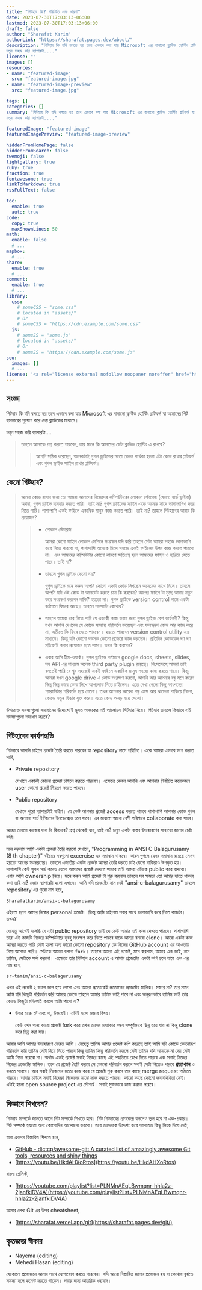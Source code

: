 ```yaml
---
title: "গিটহাব কি? পরিচিতি এবং ধারণা"
date: 2023-07-30T17:03:13+06:00
lastmod: 2023-07-30T17:03:13+06:00
draft: false
author: "Sharafat Karim"
authorLink: "https://sharafat.pages.dev/about/"
description: "গিটহাব কি যদি বলতে হয় তবে এভাবে বলা যায় Microsoft এর বানানো ক্লাউড হোস্টিং প্লাটফর্ম যা আমাদের গিট ব্যবহারের সুযোগ করে দেয় ক্লাউডের মাধ্যমে।
চলুন সহজ করি ব্যাপারটা...."
license: ""
images: []
resources:
- name: "featured-image"
  src: "featured-image.jpg"
- name: "featured-image-preview"
  src: "featured-image.jpg"

tags: []
categories: []
summary: "গিটহাব কি যদি বলতে হয় তবে এভাবে বলা যায় Microsoft এর বানানো ক্লাউড হোস্টিং প্লাটফর্ম যা আমাদের গিট ব্যবহারের সুযোগ করে দেয় ক্লাউডের মাধ্যমে।
চলুন সহজ করি ব্যাপারটা...."

featuredImage: "featured-image"
featuredImagePreview: "featured-image-preview"

hiddenFromHomePage: false
hiddenFromSearch: false
twemoji: false
lightgallery: true
ruby: true
fraction: true
fontawesome: true
linkToMarkdown: true
rssFullText: false

toc:
  enable: true
  auto: true
code:
  copy: true
  maxShownLines: 50
math:
  enable: false
  # ...
mapbox:
  # ...
share:
  enable: true
  # ...
comment:
  enable: true
  # ...
library:
  css:
    # someCSS = "some.css"
    # located in "assets/"
    # Or
    # someCSS = "https://cdn.example.com/some.css"
  js:
    # someJS = "some.js"
    # located in "assets/"
    # Or
    # someJS = "https://cdn.example.com/some.js"
seo:
  images: []
  # ...
license: '<a rel="license external nofollow noopener noreffer" href="https://creativecommons.org/licenses/by-nc/4.0/" target="_blank">CC BY-NC 4.0</a>'
---
```


## সংজ্ঞা

গিটহাব কি যদি বলতে হয় তবে এভাবে বলা যায় Microsoft এর বানানো ক্লাউড হোস্টিং প্লাটফর্ম যা আমাদের গিট ব্যবহারের সুযোগ করে দেয় ক্লাউডের মাধ্যমে।

চলুন সহজ করি ব্যাপারটা....

> তাহলে আমাকে প্রশ্ন করতে পারবেন, তার মানে কি আমাদের ডেটা ক্লাউড হোস্টিং এ রাখবে?
> 
> > আপনি সঠিক ধরেছেন, অনেকটাই গুগল ড্রাইভের মতো কেবল পার্থক্য হলো এটা কোড রাখার প্লাটফর্ম এবং গুগল ড্রাইভ ফাইল রাখার প্লাটফর্ম।


## কেনো গিটহাব?

> আমরা কোড রাখার জন্য তো আমরা আমাদের নিজেদের কম্পিউটারের লোকাল স্টোরেজ (যেমন: হার্ড ড্রাইভ) অথবা, গুগল ড্রাইভ ব্যবহার করতে পারি। তাই না? গুগল ড্রাইভের ফাইল একে অন্যের সাথে ভাগাভাগিও করে নিতে পারি। পাশাপাশি একই ফাইলে একাধিক মানুষ কাজ করতে পারি। তাই না? তাহলে গিটহাবের আবার কি প্রয়োজন?
> 
> > - লোকাল স্টোরেজ
> >     
> >     আমরা কেনো ফাইল লোকাল মেশিনে সংরক্ষন যদি করি তাহলে সেটা আমরা সহজে ভাগাভাগি করে নিতে পারবো না, পাশাপাশি অনেকে মিলে সহজে একই ফাইলের উপর কাজ করতে পারবো না। এবং আমাদের কম্পিউটার কোনো কারণে ক্ষতিগ্রস্থ হলে আমাদের ফাইল ও হারিয়ে যেতে পারে। তাই না?
> >     
> > - তাহলে গুগল ড্রাইভ কেনো নয়?
> >     
> >     গুগুল ড্রাইভে মনে করুন আপনি কোনো একটা কোড লিখছেন অনেকের সাথে মিলে। তাহলে আপনি যদি ওই কোড টা আপডেট করতে চান কি করবেন? আগের ফাইল টা মুছে আবার নতুন করে সংরক্ষণ করবেন নাকি? হয়তো না। গুগল ড্রাইভে version control নামে একটা বর্তমানে ফিচার আছে। তাহলে সমস্যাটা কোথায়?
> >     
> > - তাহলে আমরা ধরে নিতে পারি যে একাকী কাজ করার জন্য গুগল ড্রাইভ বেশ কার্যকরী? কিন্তু যখন আপনি দেখবেন যে কোডে সামান্য পরিবর্তন করেছেন এবং ফলস্বরূপ কোড আর কাজ করে না, অতীতে কি ফিরে যেতে পারবেন। হয়তো পারবেন version control utility এর মাধ্যমে। কিন্তু যদি কোনো বড়সড় কোনো প্রজেক্টে কাজ করছেন। প্রতিদিন কোডবেজ ঘণ ঘণ মডিফাই করার প্রয়োজন হতে পারে। তখন কি করবেন?
> >     
> > - এবার আসি টীম-ওয়ার্ক। গুগল ড্রাইভে বর্তমানে google docs, sheets, slides, সহ API এর মাধ্যমে অনেক third party plugin রয়েছে। নি:সন্দেহে আমরা তাই বলতেই পারি যে খুব সহজেই একই ফাইলে একাধিক মানুষ সহজে কাজ করতে পারে। কিন্তু আমরা যখন google drive এ কোড সংরক্ষণ করবো, আপনি আর আপনার বন্ধু মনে করেন ভিন্ন ভিন্ন ভাবে কোড লিখে আপলোড দিতে চাইলেন। এতে দেখা গেলো কিছু ফাংশনের প্যারামিটার পরিবর্তন হয়ে গেলো। তখন আপনার আরেক বন্ধু এসে আর ঝামেলা পাকিয়ে নিলো, কোডে নতুন ফিচার যুক্ত করে। এতে কোড অনড় হয়ে গেলো।
> >     

উপরোক্ত সমস্যাগুলো সমাধানের উদ্যেশ্যেই মূলত আজকের এই আলোচনা গিটহার নিয়ে। গিটহাব তাহলে কিভাবে এই সমস্যাগুলো সমাধান করবে?

## গিটহাবের কার্যপদ্ধতি

গিটহাবে আপনি চাইলে প্রজেক্ট তৈরি করতে পারবেন যা repository নামে পরিচিত। একে আমরা এভাবে ভাগ করতে পারি,

- Private repository
    
    সেখানে একাকী কোনো প্রজেক্ট চাইলে করতে পারবেন। এক্ষেত্রে কেবল আপনি এবং আপনার নির্বাচিত কয়েকজন user কোনো প্রজেক্ট নিয়ন্ত্রণ করতে পারবে।
    
- Public repository
    
    যেখানে পুরো ব্যাপারটাই স্বাধীণ। যে কেউ আপনার প্রজেক্ট access করতে পারবে পাশাপাশি আপনার কোড গুগল বা অন্যান্য সার্চ ইন্জিনের ইনডেক্সেও চলে যাবে। এর মাধ্যমে আরো বেশী পরিশানে collaborate করা সম্ভব।
    

আচ্ছা তাহলে কাজের ধারা টা কিভাবে? প্রশ্ন থেকেই যায়, তাই না? চলুন একটা বাস্তব উদাহারণের সাহায্যে জানার চেষ্টা করি।

মনে করলাম আমি একটা প্রজেক্ট তৈরি করবো যেখানে, "Programming in ANSI C Balagurusamy (8 th chapter)" বইয়ের সবগুলো excercise এর সমাধান থাকবে। কারন গুগলে যেসব সমাধান রয়েছে সেসব হয়তো আগের সংস্করণের। তাহলে এজাতীয় একটা প্রজেক্ট আমরা তৈরি করতে চাই যেনো বাকিরাও উপকৃত হয়। পাশাপাশি কেউ গুগল সার্চ করেও যেনো আমাদের প্রজেক্ট দেখতে পারবে তাই আমরা এটাকে public করে রাখবো। এবার আসি ownership নিয়ে। মনে করুন আমি প্রজেক্ট টা শুরু করলাম তাহলে সব ক্ষমতা তো আমার হাতে থাকার কথা তাই না? মজার ব্যাপারটা হলো এখানে। আমি যদি প্রজেক্টের নাম দেই "ansi-c-balagurusamy" তাহলে repository এর পুরো নাম হবে,

`Sharafatkarim/ansi-c-balagurusamy`

এইতো হলো আমার নিজের personal প্রজেক্ট। কিন্তু আমি চাইলাম সবার সাথে ভাগাভাগি করে নিতে কাজটা। তখন?

যেহেতু আগেই বলেছি যে এটা public repository তাই যে কেউ আমার এই কাজ দেখতে পারবে। পাশাপাশি তারা এই কাজটি নিজের কম্পিউটারে হুবহু সংরক্ষণ করে নিতে পারবে যাকে আমরা বলবো clone। আরো একটা কাজ আমরা করতে পারি সেটা হলো অন্য কারো কোনো repository কে নিজের GitHub account এর আওতায় নিয়ে আসতে পারি। সেটাকে আমরা বলবো `fork`। তাহলে আমরা এই প্রজেক্ট, মনে করলাম, আমার এক ভাই, নাম তামিম, সেটাকে ফর্ক করলো। এক্ষেত্রে তার গিটহাব account এ আমার প্রজেক্টের একটা কপি চলে যাবে এবং এর নাম হবে,

`sr-tamim/ansi-c-balagurusamy`

এখন এই প্রজেক্ট ২ ভাগে ভাগ হয়ে গেলো এবং আমরা প্রত্যেকেই প্রত্যেকের প্রজেক্টের মালিক। মজার না? তার মানে আমি যদি কিছুটা পরিবর্তন করি আমার কোডে তাহলে আমার তামিম ভাই পাবে না এবং অনুরূপভাবে তামিম ভাই তার কোডে কিছূটা মডিফাই করলে আমি পাবো না?

- উত্তর হচ্চে হ্যাঁ এবং না, উভয়েই। এটাই হলো মজার বিষয়।
    
    কেউ যখন অন্য কারো প্রজেক্ট fork করে তখন তাদের মধ্যাকার বন্ধন সম্পূর্ণভাবে ছিন্ন হয়ে যায় না কিন্তু clone করে ছিন্ন করা যায়।
    

আবার আমি আমার উদাহারণে ফেরত আসি। যেহেতু তামিম আমার প্রজেক্ট কপি করেছে তাই আমি যদি কোডে কোনোরূপ পরিবর্তন করি তামিম সেটা নিয়ে নিতে পারবে কিন্তু তামিম কিছু পরিবর্তন করলে সেটা তামিম যদি আমাকে না দেয় সেটা আমি নিতে পারবো না। অর্থাৎ একই প্রজেক্ট সবাই নিজের কাছে এই পদ্ধতিতে রেখে দিতে পারবে এবং সবাই নিজের নিজের প্রজেক্টের মালিক। তবে যে প্রজেক্ট তৈরি করবে সে কোনো পরিবর্তন করলে সবাই সেটা নিতেও পারবে **প্রত্যাখ্যান** ও করতে পারবে। আর সবাই নিজেদের মতো কাজ করে যে প্রজেক্ট শুরু করবে তার কাছে merge request পাঠাতে পারবে। আবার চাইলে সবাই নিজেরা নিজেদের মাঝে কাজ করতে পারবে। কারো কাছে কোনো জবাবদিহিতা নেই। এটাই হলো open source project এর সৌন্দর্য। সবাই মুক্তভাবে কাজ করতে পারবে।


## কিভাবে শিখবেন?

গিটহাব সম্পর্কে জানতে আগে গিট সম্পর্কে শিখতে হবে। গিট গিটহাবের প্রাণকেন্দ্র বললেও ভুল হবে না এক-প্রকার। গিট সম্পর্কে হয়তো অন্য কোনোদিন আলোচনা করবো। তবে তাদেরকে উদ্দেশ্য করে আপাতত কিছূ লিংক দিয়ে দেই,

যারা একদম বিস্তারিত শিখতে চান,
- [GitHub - dictcp/awesome-git: A curated list of amazingly awesome Git tools, resources and shiny things](https://github.com/dictcp/awesome-git)
- [https://youtu.be/HkdAHXoRtos](https://youtu.be/HkdAHXoRtos)

বাংলা প্লেলিস্ট,

- [https://youtube.com/playlist?list=PLNMnAEqLBwmqnr-hhIa2z-2janfklDV4A](https://youtube.com/playlist?list=PLNMnAEqLBwmqnr-hhIa2z-2janfklDV4A)

আমার লেখা Git এর উপর cheatsheet,

- [https://sharafat.vercel.app/git](https://sharafat.pages.dev/git/)


## কৃতজ্ঞতা স্বীকার

- Nayema (editing)
- Mehedi Hasan (editing)

যেকোনো প্রয়োজনে আমার সাথে যোগাযোগ করতে পারবেন। যদি আরো বিস্তারিত জানার প্রয়োজন হয় বা কোথায় বুঝতে সমস্যা হলে কমেন্ট করতে পাড়েন। পড়ার জন্য আন্তরিক ধন্যবাদ।